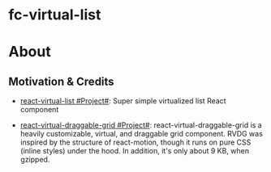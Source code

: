 # fc-virtual-list

# About

## Motivation & Credits

- [react-virtual-list #Project#](https://github.com/developerdizzle/react-virtual-list): Super simple virtualized list React component

- [react-virtual-draggable-grid #Project#](https://github.com/twils0/react-virtual-draggable-grid): react-virtual-draggable-grid is a heavily customizable, virtual, and draggable grid component. RVDG was inspired by the structure of react-motion, though it runs on pure CSS (inline styles) under the hood. In addition, it's only about 9 KB, when gzipped.
